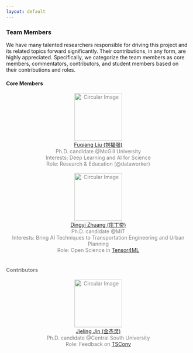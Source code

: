 ```yaml
---
layout: default
---
```


### Team Members

We have many talented researchers responsible for driving this project and its related topics forward significantly. Their contributions, in any form, are highly appreciated. Specifically, we categorize the team members as core members, commentators, contributors, and student members based on their contributions and roles.

#### Core Members

<div align="center">
<font color = gray>

  <div class="image-container">
    <img align="middle" src="https://spatiotemporal-data.github.io/images/fuqiang_liu.jpg" width="130" alt="Circular Image"/>
  </div>
  <div align = "center">
    <a href="https://openreview.net/profile?id=~Fuqiang_Liu2">Fuqiang Liu (刘福强)</a>
  </div>
  <div align = "center">
    Ph.D. candidate @McGill University
  </div>
  <div align = "center">
    Interests: Deep Learning and AI for Science
  </div>
  <div align = "center">
    Role: Research & Education (@dataworker)
  </div>
</div>

<br>

<div align="center">
<font color = gray>

  <div class="image-container">
    <img align="middle" src="https://spatiotemporal-data.github.io/images/DingyiZhuang.jpg" width="130" alt="Circular Image"/>
  </div>
  <div align = "center">
    <a href="https://zhuangdingyi.github.io/">Dingyi Zhuang (庄丁奕)</a>
  </div>
  <div align = "center">
    Ph.D. candidate @MIT
  </div>
  <div align = "center">
    Interests: Bring AI Techniques to Transportation Engineering and Urban Planning
  </div>
  <div align = "center">
    Role: Open Science in <a href="https://sites.mit.edu/tensor4ml/">Tensor4ML</a>
  </div>
</div>

<br>

#### Contributors

<div align="center">
<font color = gray>

  <div class="image-container">
    <img align="middle" src="https://spatiotemporal-data.github.io/images/jieling.jpg" width="130" alt="Circular Image"/>
  </div>
  <div align = "center">
    <a href="https://jieling-jin.github.io/">Jieling Jin (金杰灵)</a>
  </div>
  <div align = "center">
    Ph.D. candidate @Central South University
  </div>
  <div align = "center">
    Role: Feedback on <a href="https://spatiotemporal-data.github.io/posts/ts_conv/">TSConv</a>
  </div>
</div>

<br>

<br>
<br>